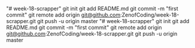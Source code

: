 "# week-18-scrapper"  git init git add README.md git commit -m "first commit" git remote add origin git@github.com:ZenofCoding/week-18-scrapper.git git push -u origin master
"# week-18-scrapper"  git init git add README.md git commit -m "first commit" git remote add origin git@github.com:ZenofCoding/week-18-scrapper.git git push -u origin master
